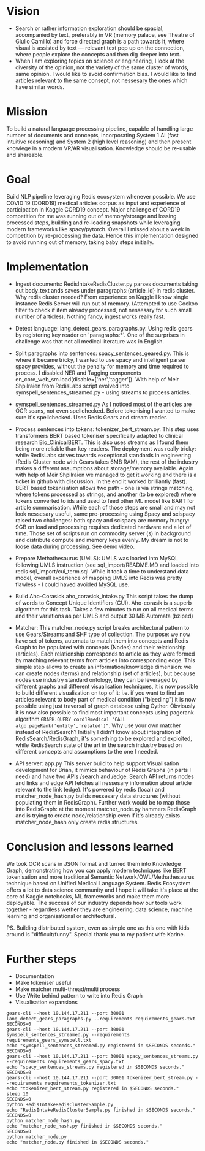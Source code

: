 # Vision 
* Search or rather information exploration should be spacial, accompanied by text, preferably in VR (memory palace, see Theatre of Giulio Camillo) and force directed graph is a path towards it, where visual is assisted by text — relevant text pop up on the connection, where people explore the concepts and then dig deeper into text.
* When I am exploring topics on science or engineering, I look at the diversity of the opinion, not the variety of the same cluster of words, same opinion. I would like to avoid confirmation bias. I would like to find articles relevant to the same consept, not nessesary the ones which have similar words.

# Mission 

To build a natural language processing pipeline, capable of handling large number of documents and concepts, incorporating System 1 AI (fast intuitive reasoning) and System 2 (high level reasoning) and then present knowlege in a modern VR/AR visualisation. Knowledge should be re-usable and shareable. 

# Goal 
Build NLP pipeline leveraging Redis ecosystem whenever possible. We use COVID 19 (CORD19) medical articles corpus as input and experience of participation in Kaggle CORD19 concept. Major challenge of CORD19 competition for me was running out of memory/storage and lossing processed steps, building and re-loading snapshots while leveraging modern frameworks like spacy/pytorch. Overall I missed about a week in competition by re-processing the data. Hence this implementation designed to avoid running out of memory, taking baby steps initially.

# Implementation 

* Ingest documents: RedisIntakeRedisCluster.py parses documents taking out body_text ands saves under paragraphs:{article_id} in redis cluster. Why redis cluster needed? From experience on Kaggle I know single instance Redis Server will run out of memory. (Attempted to use Cockoo filter to check if item already processed, not nessesary for such small number of articles). Nothing fancy, ingest works really fast.

*  Detect language: lang_detect_gears_paragraphs.py. Using redis gears by registering key reader on 'paragraphs:*'. One of the surprises in challenge was that not all medical literature was in English. 

*  Split paragraphs into sentences: spacy_sentences_geared.py. This is where it became tricky, I wanted to use spacy and intelligent parser spacy provides, without the penalty for memory and time required to process. I disabled NER and Tagging components en_core_web_sm.load(disable=['ner','tagger']). With help of Meir Shpilraien from RedisLabs script evolved into symspell_sentences_streamed.py - using streams to process articles.

* symspell_sentences_streamed.py As I noticed most of the articles are OCR scans, not even spellchecked. Before tokenising I wanted to make sure it's spellchecked. Uses Redis Gears and stream reader. 

* Process sentences into tokens: tokenizer_bert_stream.py. This step uses transformers BERT based tokeniser specifically adapted to clinical research Bio_ClinicalBERT. This is also uses streams as I found them being more reliable than key readers. The deployment was really tricky: while RedisLabs strives towards exceptional standards in engineering (Redis Cluster node with Gears takes 6MB RAM), the rest of the industry makes a different assumptions about storage/memory available. Again with help of Meir Shpilraien we managed to get it working and there is a ticket in github with discussion. In the end it worked brilliantly (fast). BERT based tokenisation allows two path - one is via strings matching, where tokens processed as strings, and another (to be explored) where tokens converted to ids and used to feed other ML model like BART for article summarisation. While each of those steps are small and may not look nessesary useful, same pre-processing using Spacy and scispacy raised two challenges: both spacy and scispacy are memory hungry: 9GB on load and processing requires dedicated hardware and a lot of time. Those set of scripts run on commodity server (s) in background and distribute compute and memory keys evenly. My dream is not to loose data during processing. See demo video. 

*  Prepare Methathesaurus (UMLS): UMLS was loaded into MySQL following UMLS instruction (see sql_import/README.MD and loaded into redis sql_import/cui_term.sql. While it took a time to understand data model, overall experience of mapping UMLS into Redis was pretty flawless - I could haved avoided MySQL use.   

* Build Aho-Corasick aho_corasick_intake.py This script takes the dump of words to Concept Unique Identifiers (CUI). Aho-corasik is a superb algorithm for this task. Takes a few minutes to run on all medical terms and their variations as per UMLS and output 30 MB Automata (bziped) 

* Matcher: This matcher_node.py script breaks architectural pattern to use Gears/Streams and SHF type of collection. The purpose: we now have set of tokens, automata to match them into concepts and Redis Graph to be populated with concepts (Nodes) and their relationship (articles).
Each relationship corresponds to article as they were formed by matching relevant terms from articles into corresponding edge. This simple step allows to create an information/knowledge dimension: we can create nodes (terms) and relationship (set of articles), but because nodes use industry standard ontology, they can be leveraged by different graphs and different visualisation techniques, it is now possible to build different visualisation on top of it: i.e. if you want to find an articles relevant to body part of medical condition ("bleeding") it is now possible using just traversal of graph database using Cyther. Obviously it is now also possible to find most important concepts using pagerank algorithm `GRAPH.QUERY cord19medical "CALL algo.pageRank('entity','related')"`. Why use your own matcher instead of RedisSearch? Initially I didn't know about integration of RedisSearch/RedisGraph, it's something to be explored and exploited, while RedisSearch state of the art in the search industry based on different concepts and assumptions to the one I needed. 

* API server: app.py This server build to help support Visualisation development for Brian, it mimics behaviour of Redis Graphs (in parts I need) and have two APIs /search and /edge. Search API returns nodes and links and edge API fetches all nessesary information about article relevant to the link (edge). It's powered by redis (local) and matcher_node_hash.py builds nessesary data structures (without populating them in RedisGraph). Further work would be to map those into RedisGraph: at the moment matcher_node.py hammers RedisGraph and is trying to create node/relationship even if it's already exists. matcher_node_hash only create redis structures. 

# Conclusion and lessons learned
We took OCR scans in JSON format and turned them into Knowledge Graph, demonstrating how you can apply modern techniques like BERT tokenisation and more traditional Semantic Network/OWL/Methathesaurus technique based on Unified Medical Language System. Redis Ecosystem offers a lot to data science community and I hope it will take it's place at the core of Kaggle notebooks, ML frameworks and make them more deployable. The success of our industry depends how our tools work together  - regardless wether they are engineering, data science, machine learning and organisational or architectural.  

PS. Building distributed system, even as simple one as this one with kids around is "difficult/funny". Special thank you to my patient wife Karine.

# Further steps 
* Documentation 
* Make tokeniser useful 
* Make matcher multi-thread/multi process
* Use Write behind pattern to write into Redis Graph 
* Visualisation expansions

```
gears-cli --host 10.144.17.211 --port 30001 lang_detect_gears_paragraphs.py --requirements requirements_gears.txt
SECONDS=0
gears-cli --host 10.144.17.211 --port 30001 symspell_sentences_streamed.py --requirements requirements_gears_symspell.txt
echo "symspell_sentences_streamed.py registered in $SECONDS seconds."
SECONDS=0
gears-cli --host 10.144.17.211 --port 30001 spacy_sentences_streams.py --requirements requirements_gears_spacy.txt
echo "spacy_sentences_streams.py registered in $SECONDS seconds."
SECONDS=0
gears-cli --host 10.144.17.211 --port 30001 tokenizer_bert_stream.py --requirements requirements_tokenizer.txt 
echo "tokenizer_bert_stream.py registered in $SECONDS seconds."
sleep 10
SECONDS=0
python RedisIntakeRedisClusterSample.py 
echo "RedisIntakeRedisClusterSample.py finished in $SECONDS seconds."
SECONDS=0
python matcher_node_hash.py 
echo "matcher_node_hash.py finished in $SECONDS seconds."
SECONDS=0
python matcher_node.py 
echo "matcher_node.py finished in $SECONDS seconds."
```